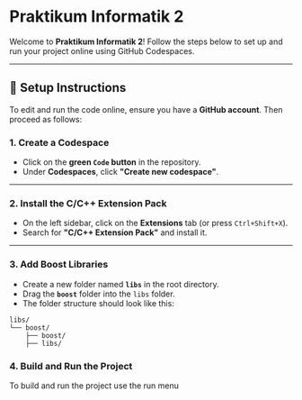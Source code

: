 # Praktikum Informatik 2

Welcome to **Praktikum Informatik 2**! Follow the steps below to set up and run your project online using GitHub Codespaces.

---

## 🚀 **Setup Instructions**

To edit and run the code online, ensure you have a **GitHub account**. Then proceed as follows:

### 1. Create a Codespace
- Click on the **green `Code` button** in the repository.
- Under **Codespaces**, click **"Create new codespace"**.

---

### 2. Install the C/C++ Extension Pack
- On the left sidebar, click on the **Extensions** tab (or press `Ctrl+Shift+X`).
- Search for **"C/C++ Extension Pack"** and install it.

---

### 3. Add Boost Libraries
- Create a new folder named **`libs`** in the root directory.
- Drag the **`boost`** folder into the `libs` folder.
- The folder structure should look like this:

```plaintext
libs/
└── boost/
    ├── boost/
    ├── libs/
```

### 4. Build and Run the Project
To build and run the project use the run menu




